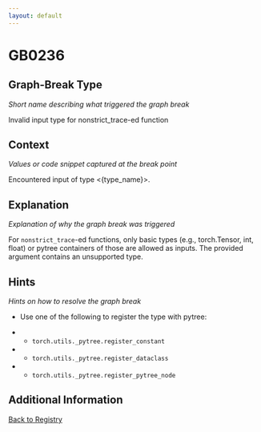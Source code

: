 ```yaml
---
layout: default
---
```

# GB0236

## Graph-Break Type
*Short name describing what triggered the graph break*

Invalid input type for nonstrict_trace-ed function

## Context
*Values or code snippet captured at the break point*

Encountered input of type <{type_name}>.

## Explanation
*Explanation of why the graph break was triggered*

For `nonstrict_trace`-ed functions, only basic types (e.g., torch.Tensor, int, float) or pytree containers of those are allowed as inputs. The provided argument contains an unsupported type.

## Hints
*Hints on how to resolve the graph break*

- Use one of the following to register the type with pytree:

- * `torch.utils._pytree.register_constant`

- * `torch.utils._pytree.register_dataclass`

- * `torch.utils._pytree.register_pytree_node`


## Additional Information

<!-- ADDITIONAL INFORMATION START - Add custom information below this line -->

<!-- ADDITIONAL INFORMATION END -->

[Back to Registry](../index.html)
